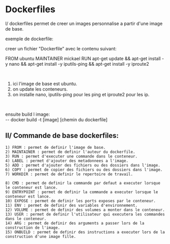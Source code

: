 ## <h1>Dockerfiles</h1>

I/ dockerfiles permet de creer un images personnalise a partir d'une image de base.

exemple de dockerfile:

creer un fichier "Dockerfile" avec le contenu suivant: <br>

 FROM ubuntu
 MAINTAINER mickael
 RUN apt-get update && apt-get install -y nano && apt-get install -y iputils-ping && apt-get install -y iproute2

<br>

1) ici l'image de base est ubuntu. 
2) on update les conteneurs.
3) on installe nano, iputils-ping pour les ping et iproute2 pour les ip.

<br>

ensuite build l image:
<br>
 -- docker build -t [image] [chemin du dockerfile] 
 
## II/ Commande de base dockerfiles:

    1) FROM : permet de definir l'image de base.
    2) MAINTAINER : permet de definir l'auteur du dockerfile.
    3) RUN : permet d'executer une commande dans le conteneur.
    4) LABEL : permet d'ajouter des metadonnees a l'image.
    5) ADD : permet d'ajouter des fichiers ou des dossiers dans l'image.
    6) COPY : permet de copier des fichiers ou des dossiers dans l'image.
    7) WORKDIR : permet de definir le repertoire de travail.

    8) CMD : permet de definir la commande par defaut a executer lorsque le conteneur est lance.
    9) ENTRYPOINT : permet de definir la commande a executer lorsque le conteneur est lance.
    10) EXPOSE : permet de definir les ports exposes par le conteneur.
    11) ENV : permet de definir des variables d'environnement.
    12) VOLUME : permet de definir des volumes a monter dans le conteneur.      
    13) USER : permet de definir l'utilisateur qui executera les commandes dans le conteneur.
    14) ARG : permet de definir des arguments a passer lors de la construction de l'image.
    15) ONBUILD : permet de definir des instructions a executer lors de la construction d'une image fille.
